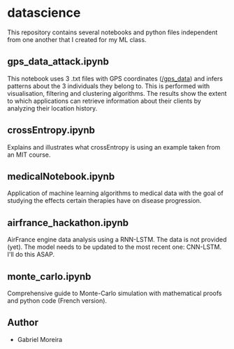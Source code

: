 # datascience

This repository contains several notebooks and python files independent from one another that I created for my ML class.

## gps_data_attack.ipynb
This notebook uses 3 .txt files with GPS coordinates ([/gps_data](https://github.com/gabmoreira/datascience/tree/master/gps_data)) and infers patterns about the 3 individuals they belong to. This is performed with visualisation, filtering and clustering algorithms. The results show the extent to which applications can retrieve information about their clients by analyzing their location history.

## crossEntropy.ipynb
Explains and illustrates what crossEntropy is using an example taken from an MIT course.

## medicalNotebook.ipynb
Application of machine learning algorithms to medical data with the goal of studying the effects certain therapies have on disease progression.

## airfrance_hackathon.ipynb
AirFrance engine data analysis using a RNN-LSTM. The data is not provided (yet). The model needs to be updated to the most recent one: CNN-LSTM. I'll do this ASAP.

## monte_carlo.ipynb
Comprehensive guide to Monte-Carlo simulation with mathematical proofs and python code (French version).

## Author
* Gabriel Moreira
